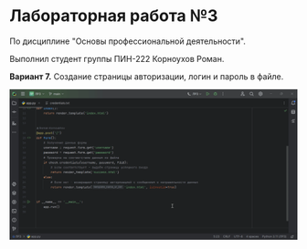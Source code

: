 # Лабораторная работа №3
По дисциплине "Основы профессиональной деятельности".

Выполнил студент группы ПИН-222 Корноухов Роман.

**Вариант 7.** Создание страницы авторизации, логин и пароль в файле.

![Screenshot of program](.github/screenshot.gif)